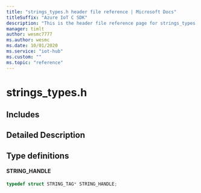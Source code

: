 ```yaml
---                             
title: "strings_types.h header file reference | Microsoft Docs" 
titleSuffix: "Azure IoT C SDK"            
description: "This is the header file reference page for strings_types.h in the Azure IoT C SDK. This SDK is used with Azure IoT Hub and Azure IoT Hub Device Provisioning Service"            
manager: timlt                 
author: wesmc7777              
ms.author: wesmc               
ms.date: 10/01/2020                    
ms.service: "iot-hub"             
ms.custom: ""                
ms.topic: "reference"        
---                            
```


# strings_types.h 

## Includes

## Detailed Description

## Type definitions

#### STRING_HANDLE

```C
typedef struct STRING_TAG* STRING_HANDLE;
```

